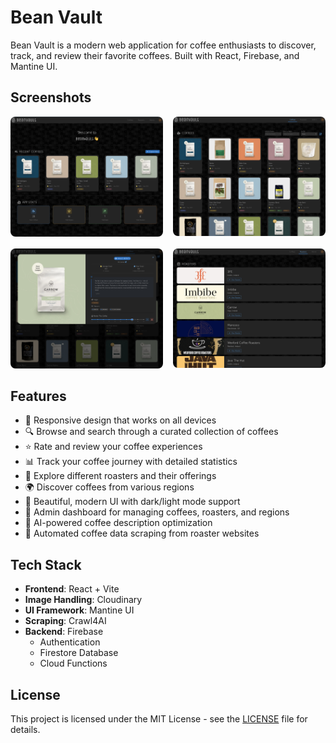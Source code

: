 # Bean Vault

Bean Vault is a modern web application for coffee enthusiasts to discover, track, and review their favorite coffees. Built with React, Firebase, and Mantine UI.

## Screenshots

<div style="display: grid; grid-template-columns: repeat(2, 1fr); gap: 1rem;">
  <a href="screenshots/home.png" target="_blank">
    <img src="screenshots/home.png" alt="Home Page" style="width: 100%; border-radius: 8px; cursor: pointer;" />
  </a>
  <a href="screenshots/coffees.png" target="_blank">
    <img src="screenshots/coffees.png" alt="Coffee Collection" style="width: 100%; border-radius: 8px; cursor: pointer;" />
  </a>
  <a href="screenshots/coffee.png" target="_blank">
    <img src="screenshots/coffee.png" alt="Coffee Details" style="width: 100%; border-radius: 8px; cursor: pointer;" />
  </a>
  <a href="screenshots/roasters.png" target="_blank">
    <img src="screenshots/roasters.png" alt="Roasters" style="width: 100%; border-radius: 8px; cursor: pointer;" />
  </a>
</div>

## Features

- 📱 Responsive design that works on all devices
- 🔍 Browse and search through a curated collection of coffees
- ⭐ Rate and review your coffee experiences
- 📊 Track your coffee journey with detailed statistics
- 🏪 Explore different roasters and their offerings
- 🌍 Discover coffees from various regions
- 🎨 Beautiful, modern UI with dark/light mode support
- 👑 Admin dashboard for managing coffees, roasters, and regions
- 🤖 AI-powered coffee description optimization
- 🔄 Automated coffee data scraping from roaster websites

## Tech Stack

- **Frontend**: React + Vite
- **Image Handling**: Cloudinary
- **UI Framework**: Mantine UI
- **Scraping**: Crawl4AI
- **Backend**: Firebase
  - Authentication
  - Firestore Database
  - Cloud Functions

## License

This project is licensed under the MIT License - see the [LICENSE](LICENSE) file for details.
